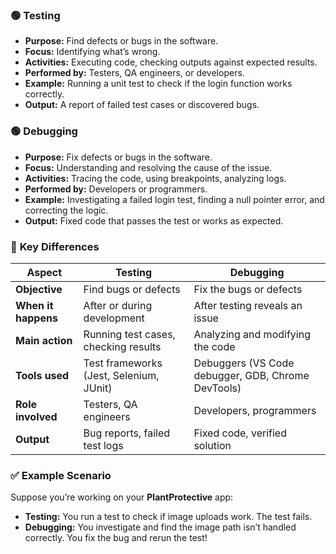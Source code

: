 ### 🟢 **Testing**  
- **Purpose:** Find defects or bugs in the software.  
- **Focus:** Identifying what’s wrong.  
- **Activities:** Executing code, checking outputs against expected results.  
- **Performed by:** Testers, QA engineers, or developers.  
- **Example:** Running a unit test to check if the login function works correctly.  
- **Output:** A report of failed test cases or discovered bugs.  

### 🟢 **Debugging**  
- **Purpose:** Fix defects or bugs in the software.  
- **Focus:** Understanding and resolving the cause of the issue.  
- **Activities:** Tracing the code, using breakpoints, analyzing logs.  
- **Performed by:** Developers or programmers.  
- **Example:** Investigating a failed login test, finding a null pointer error, and correcting the logic.  
- **Output:** Fixed code that passes the test or works as expected.  

### 🔑 **Key Differences**  
| **Aspect**            | **Testing**                                        | **Debugging**                                  |
|-----------------------|----------------------------------------------------|------------------------------------------------|
| **Objective**         | Find bugs or defects                                | Fix the bugs or defects                        |
| **When it happens**   | After or during development                         | After testing reveals an issue                |
| **Main action**       | Running test cases, checking results                | Analyzing and modifying the code              |
| **Tools used**        | Test frameworks (Jest, Selenium, JUnit)             | Debuggers (VS Code debugger, GDB, Chrome DevTools) |
| **Role involved**     | Testers, QA engineers                               | Developers, programmers                       |
| **Output**            | Bug reports, failed test logs                      | Fixed code, verified solution                 |

### ✅ **Example Scenario**  
Suppose you’re working on your **PlantProtective** app:  
- **Testing:** You run a test to check if image uploads work. The test fails.  
- **Debugging:** You investigate and find the image path isn’t handled correctly. You fix the bug and rerun the test!  
